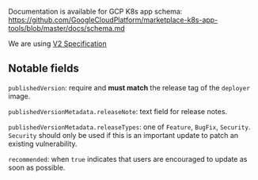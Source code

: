 Documentation is available for GCP K8s app schema: https://github.com/GoogleCloudPlatform/marketplace-k8s-app-tools/blob/master/docs/schema.md

We are using [V2 Specification]

[V2 Specification]: https://github.com/GoogleCloudPlatform/marketplace-k8s-app-tools/blob/00fa7b864165fe19786d4618b07e9ce0478d922e/docs/schema.md

## Notable fields

`publishedVersion`: require and **must match** the release tag of the `deployer` image.

`publishedVersionMetadata.releaseNote`: text field for release notes. 

`publishedVersionMetadata.releaseTypes`: one of `Feature`, `BugFix`, `Security`. `Security` should only be used if this is an important update to patch an existing vulnerability.

`recommended`: when `true` indicates that users are encouraged to update as soon as possible.